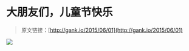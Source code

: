 # 大朋友们，儿童节快乐

> 原文链接：[http://gank.io/2015/06/01](http://gank.io/2015/06/01)

![](http://ww2.sinaimg.cn/large/610dc034jw1esofjv6yihj20ci0m80te.jpg)

